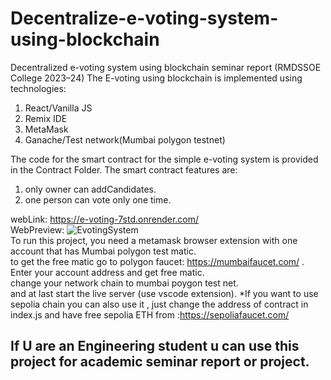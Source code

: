 # Decentralize-e-voting-system-using-blockchain
Decentralized e-voting system using blockchain seminar report (RMDSSOE College 2023–24)
The E-voting using blockchain is implemented using technologies:
1) React/Vanilla JS
2) Remix IDE
3) MetaMask
4) Ganache/Test network(Mumbai polygon testnet)

The code for the smart contract for the simple e-voting system is provided in the Contract Folder.
The smart contract features are:
1) only owner can addCandidates.
2) one person can vote only one time.

webLink: https://e-voting-7std.onrender.com/
<br>
WebPreview:
![EvotingSystem](https://github.com/ykstech/Decentralize-e-voting-system-using-blockchain/assets/85982995/c1527744-4b05-4775-a5e8-dc9c69db9936)
<br>
To run this project, you need a metamask browser extension with one account that has Mumbai polygon test matic.<br>
to get the free matic go to polygon faucet: https://mumbaifaucet.com/ . Enter your account address and get free matic.<br>
change your network chain to mumbai poygon test net.<br>
and at last start the live server (use vscode extension).
*If you want to use sepolia chain you can also use it , just change the address of contract in index.js and have free sepolia ETH from :https://sepoliafaucet.com/ <br>
## If U are an Engineering student u can use this project for academic seminar report or project.

